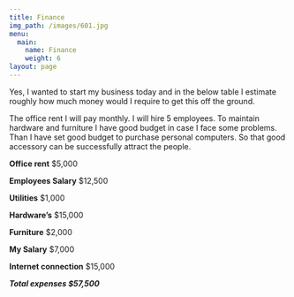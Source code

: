 ```yaml
---
title: Finance
img_path: /images/601.jpg
menu:
  main:
    name: Finance
    weight: 6
layout: page
---
```

Yes, I wanted to start my business today and in the below table I estimate roughly how much money would I require to get this off the ground.

The office rent I will pay monthly. I will hire 5 employees. To maintain hardware and furniture I have good budget in case I face some problems. Than I have set good budget to purchase personal computers. So that good accessory can be successfully attract the people.

**Office rent**   $5,000

**Employees Salary** $12,500

**Utilities** $1,000

**Hardware’s** $15,000

**Furniture** $2,000

**My Salary** $7,000

**Internet connection** $15,000

**_Total expenses $57,500_**

